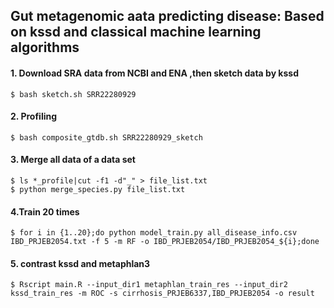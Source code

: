 ## Gut metagenomic aata predicting disease: Based on kssd and classical machine learning algorithms

#### 1. Download SRA data from NCBI and ENA ,then sketch data by kssd
```shell
$ bash sketch.sh SRR22280929
```

#### 2. Profiling
```shell
$ bash composite_gtdb.sh SRR22280929_sketch
```

#### 3. Merge all data of a data set
```shell
$ ls *_profile|cut -f1 -d"_" > file_list.txt
$ python merge_species.py file_list.txt
```

#### 4.Train 20 times
```shell
$ for i in {1..20};do python model_train.py all_disease_info.csv IBD_PRJEB2054.txt -f 5 -m RF -o IBD_PRJEB2054/IBD_PRJEB2054_${i};done
```

#### 5. contrast kssd and metaphlan3
```shell
$ Rscript main.R --input_dir1 metaphlan_train_res --input_dir2 kssd_train_res -m ROC -s cirrhosis_PRJEB6337,IBD_PRJEB2054 -o result
```

